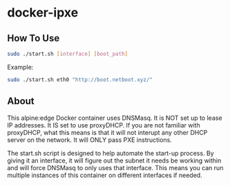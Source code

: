# docker-ipxe
## How To Use
```bash
sudo ./start.sh [interface] [boot_path]
```
Example:
```bash
sudo ./start.sh eth0 "http://boot.netboot.xyz/"
```
## About
This alpine:edge Docker container uses DNSMasq. It is NOT set up to lease IP addresses. It IS set to use proxyDHCP. If you are not familiar with proxyDHCP, what this means is that it will not interupt any other DHCP server on the network. It will ONLY pass PXE instructions.

The start.sh script is designed to help automate the start-up process. By giving it an interface, it will figure out the subnet it needs be working within and will force DNSMasq to only uses that interface. This means you can run multiple instances of this container on different interfaces if needed.
